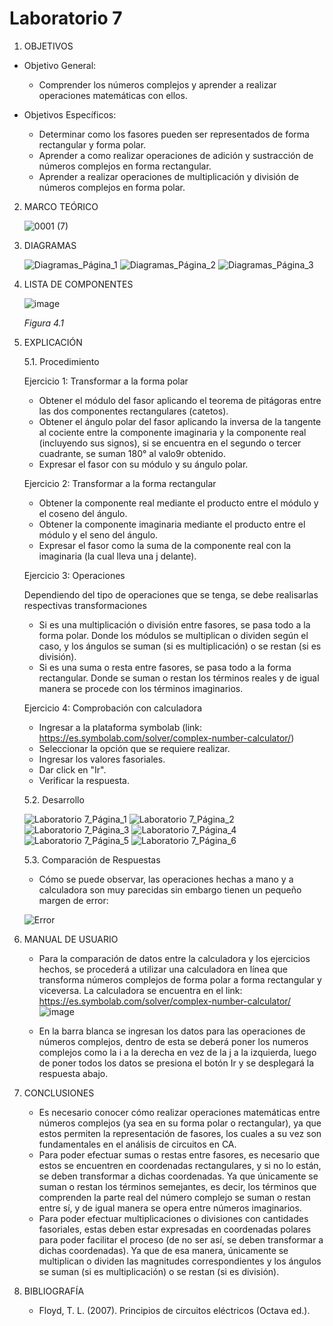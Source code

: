 # Laboratorio 7
1. OBJETIVOS
- Objetivo General:
   
   - Comprender los números complejos y aprender a realizar operaciones matemáticas con ellos.
   
- Objetivos Específicos:
 
   - Determinar como los fasores pueden ser representados de forma rectangular y forma polar.
   - Aprender a como realizar operaciones de adición y sustracción de números complejos en forma rectangular.
   - Aprender a realizar operaciones de multiplicación y división de números complejos en forma polar.
   
2. MARCO TEÓRICO
   
   ![0001 (7)](https://user-images.githubusercontent.com/76133212/111713991-adba5b80-881e-11eb-96c4-a1c067b62d8a.jpg)

   
3. DIAGRAMAS
   
   ![Diagramas_Página_1](https://user-images.githubusercontent.com/75439689/111710876-8bbdda80-8818-11eb-8236-cf7d513eeb4d.jpg)
   ![Diagramas_Página_2](https://user-images.githubusercontent.com/75439689/111710877-8c567100-8818-11eb-9b9d-ff3349cbee6b.jpg)
   ![Diagramas_Página_3](https://user-images.githubusercontent.com/75439689/111710875-8bbdda80-8818-11eb-955f-d4af91d6de8c.jpg)

4. LISTA DE COMPONENTES
   
   ![image](https://user-images.githubusercontent.com/75439689/111701276-95d7dd00-8808-11eb-8ec1-c5b294974b2e.png)
   
   *Figura 4.1*

5. EXPLICACIÓN

   5.1. Procedimiento
   
     Ejercicio 1: Transformar a la forma polar
     
      - Obtener el módulo del fasor aplicando el teorema de pitágoras entre las dos componentes rectangulares (catetos).
      - Obtener el ángulo polar del fasor aplicando la inversa de la tangente al cociente entre la componente imaginaria y la componente real (incluyendo sus signos), si se encuentra en el segundo o tercer cuadrante, se suman 180° al valo9r obtenido.
      - Expresar el fasor con su módulo y su ángulo polar.

     Ejercicio 2: Transformar a la forma rectangular
     
      - Obtener la componente real mediante el producto entre el módulo y el coseno del ángulo.
      - Obtener la componente imaginaria mediante el producto entre el módulo y el seno del ángulo.
      - Expresar el fasor como la suma de la componente real con la imaginaria (la cual lleva una j delante).
     
     Ejercicio 3: Operaciones
     
     Dependiendo del tipo de operaciones que se tenga, se debe realisarlas respectivas transformaciones
     
      - Si es una multiplicación o división entre fasores, se pasa todo a la forma polar. Donde los módulos se multiplican o dividen según el caso, y los ángulos se suman (si es multiplicación) o se restan (si es división).
      - Si es una suma o resta entre fasores, se pasa todo a la forma rectangular. Donde se suman o restan los términos reales y de igual manera se procede con los términos imaginarios.
     
     Ejercicio 4: Comprobación con calculadora
     
      - Ingresar a la plataforma symbolab (link: https://es.symbolab.com/solver/complex-number-calculator/)
      - Seleccionar la opción que se requiere realizar.
      - Ingresar los valores fasoriales.
      - Dar click en "Ir".
      - Verificar la respuesta.
       
   
   
   5.2. Desarrollo
     
   ![Laboratorio 7_Página_1](https://user-images.githubusercontent.com/75439689/111711013-ddfefb80-8818-11eb-943f-a72e0921ea39.jpg)
   ![Laboratorio 7_Página_2](https://user-images.githubusercontent.com/75439689/111711014-de979200-8818-11eb-8849-09f77f5e02fa.jpg)
   ![Laboratorio 7_Página_3](https://user-images.githubusercontent.com/75439689/111711016-de979200-8818-11eb-8f6e-e58fdd6447a6.jpg)
   ![Laboratorio 7_Página_4](https://user-images.githubusercontent.com/75439689/111711010-dd666500-8818-11eb-8546-843533ffa2a5.jpg)
   ![Laboratorio 7_Página_5](https://user-images.githubusercontent.com/75439689/111711043-eb1bea80-8818-11eb-918c-853c0c312978.jpg)
   ![Laboratorio 7_Página_6](https://user-images.githubusercontent.com/75439689/111711052-efe09e80-8818-11eb-9bac-8f6b2b546dca.jpg)


    

   5.3. Comparación de Respuestas
  
    -  Cómo se puede observar, las operaciones hechas a mano y a calculadora son muy parecidas sin embargo tienen un pequeño margen de error:

      ![Error](https://user-images.githubusercontent.com/75439689/111712761-4a2f2e80-881c-11eb-8c6f-1b4ecbafd025.jpg)

6. MANUAL DE USUARIO

   - Para la comparación de datos entre la calculadora y los ejercicios hechos, se procederá a utilizar una calculadora en línea que transforma números complejos de forma polar a forma rectangular y viceversa. La calculadora se encuentra en el link: https://es.symbolab.com/solver/complex-number-calculator/
      ![image](https://user-images.githubusercontent.com/75439689/111711246-451cb000-8819-11eb-9e6d-eb26c9fb9eae.png)
  
   - En la barra blanca se ingresan los datos para las operaciones de números complejos, dentro de esta se deberá poner los numeros complejos como la i a la derecha en vez de la j a la izquierda, luego de poner todos los datos se presiona el botón Ir y se desplegará la respuesta abajo.
 
7. CONCLUSIONES

   - Es necesario conocer cómo realizar operaciones matemáticas entre números complejos (ya sea en su forma polar o rectangular), ya que estos permiten la representación de fasores, los cuales a su vez son fundamentales en el análisis de circuitos en CA.
   - Para poder efectuar sumas o restas entre fasores, es necesario que estos se encuentren en coordenadas rectangulares, y si no lo están, se deben transformar a dichas coordenadas. Ya que únicamente se suman o restan los términos semejantes, es decir, los términos que comprenden la parte real del número complejo se suman o restan entre sí, y de igual manera se opera entre números imaginarios.
   - Para poder efectuar multiplicaciones o divisiones con cantidades fasoriales, estas deben estar expresadas en coordenadas polares para poder facilitar el proceso (de no ser así, se deben transformar a dichas coordenadas). Ya que de esa manera, únicamente se multiplican o dividen las magnitudes correspondientes y los ángulos se suman (si es multiplicación) o se restan (si es división). 


8. BIBLIOGRAFÍA

   - Floyd, T. L. (2007). Principios de circuitos eléctricos (Octava ed.).
